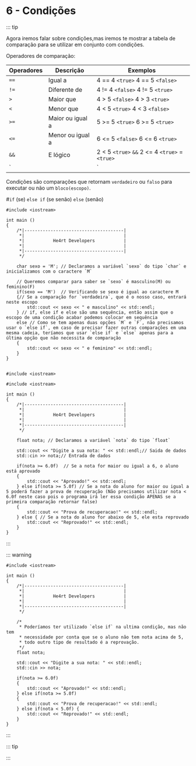 # 6 - Condições


::: tip

Agora iremos falar sobre condições,mas iremos te mostrar a tabela de comparação para se utilizar em conjunto com condições.

Operadores de comparação: 

| Operadores   |      Descrição        |                  Exemplos                    |
| ------------ | --------------------- | -------------------------------------------- |
| `==`         |   Igual a             |      4 == 4  `<true>`   4 == 5 `<false>`     |
| `!=`         |   Diferente de        |      4 != 4  `<false>`  4 != 5  `<true>`     |
| `>`          |   Maior que           |      4 > 5   `<false>`  4 > 3   `<true>`     |
| `<`          |   Menor que           |      4 < 5   `<true>`   4 < 3  `<false>`     |
| `>=`         |   Maior ou igual a    |      5 >= 5  `<true>`   6 >= 5  `<true>`     |
| `<=`         |   Menor ou igual a    |      6 <= 5  `<false>`  6 <= 6  `<true>`     |
| `&&`         |   E lógico            |2 < 5 `<true>` `&&` 2 <= 4  `<true>`  = `<true>`|
| `||`         |   Ou lógico           |2 < 5 `<true>` `||` 5 <= 4  `<false>` = `<true>`|

Condições são comparações que retornam `verdadeiro` ou `falso` para executar ou não um `bloco(escopo)`.

#`if` (se) `else if` (se senão) `else` (senão)

```cpp{0}
#include <iostream>

int main () 
{
    /*|--------------------------------------|
     *|                                      |
     *|           He4rt Developers           |
     *|                                      |
     *|--------------------------------------|
     */

    char sexo = 'M'; // Declaramos a variável `sexo` do tipo `char` e inicializamos com o caractere `M`

    // Queremos comparar para saber se `sexo` é masculino(M) ou feminino(F)
    if(sexo == 'M')  // Verificando se sexo é igual ao caractere M
    {// Se a comparação for `verdadeira`, que é o nosso caso, entrará neste escopo
        std::cout << sexo << " e masculino" << std::endl;
    } // if, else if e else são uma sequência, então assim que o escopo de uma condição acabar podemos colocar em sequência
    else // Como se tem apenas duas opções `M` e `F`, não precisamos usar o `else if`, em caso de precisar fazer outras comparações em uma mesma cadeia, teríamos que usar `else if` e `else` apenas para a última opção que não necessita de comparação
    {
        std::cout << sexo << " e feminino" << std::endl;
    }
}


```

```cpp{0}
#include <iostream>

#include <iostream>

int main () 
{
    /*|--------------------------------------|
     *|                                      |
     *|           He4rt Developers           |
     *|                                      |
     *|--------------------------------------|
     */

    float nota; // Declaramos a variável `nota` do tipo `float`

    std::cout << "Digite a sua nota: " << std::endl;// Saida de dados
    std::cin >> nota;// Entrada de dados

    if(nota >= 6.0f)  // Se a nota for maior ou igual a 6, o aluno está aprovado
    {
        std::cout << "Aprovado!" << std::endl;
    } else if(nota >= 5.0f) // Se a nota do aluno for maior ou igual a 5 poderá fazer a prova de recuperação (Não precisamos utilizar nota < 6.0f neste caso pois o programa irá ler essa condição APENAS se a primeira comparação retornar false)
    {
        std::cout << "Prova de recuperacao!" << std::endl;
    } else { // Se a nota do aluno for abaixo de 5, ele esta reprovado
        std::cout << "Reprovado!" << std::endl;
    }
}
```
:::

::: warning

```cpp{0}
#include <iostream>

int main () 
{
    /*|--------------------------------------|
     *|                                      |
     *|           He4rt Developers           |
     *|                                      |
     *|--------------------------------------|
     */

    /* 
     * Poderíamos ter utilizado `else if` na ultima condição, mas não tem 
     * necessidade por conta que se o aluno não tem nota acima de 5,
     * todo outro tipo de resultado é a reprovação.
     */
    float nota; 

    std::cout << "Digite a sua nota: " << std::endl;
    std::cin >> nota;

    if(nota >= 6.0f)  
    {
        std::cout << "Aprovado!" << std::endl;
    } else if(nota >= 5.0f) 
    {
        std::cout << "Prova de recuperacao!" << std::endl;
    } else if(nota < 5.0f) { 
        std::cout << "Reprovado!" << std::endl;
    }
}

```
:::

::: tip


:::
